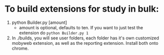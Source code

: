 
# To build extensions for study in bulk:

 1. python Builder.py [amount]
	-  amount is optional, defaults to ten. If you want to just test the extension do `python Builder.py 1`
 2. In ./builds, you will see user folders, each folder has it's own customized mobyweb extension, as well as the reporting extension. Install both onto chrome.
